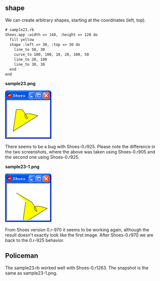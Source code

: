 shape
-----

We can create arbitrary shapes, starting at the coordinates (left, top).

	# sample23.rb
	Shoes.app :width => 140, :height => 120 do
	  fill yellow
	  shape :left => 30, :top => 30 do
	    line_to 50, 30
	    curve_to 100, 100, 10, 20, 100, 50
	    line_to 20, 100
	    line_to 30, 30
	  end
	end

**sample23.png**

![sample23.png](http://github.com/ashbb/shoes_tutorial_html/raw/master/images/sample23.png)

There seems to be a bug with Shoes-0.r925. Please note the difference in the two screenshots, 
where the above was taken using Shoes-0.r905 and the second one using Shoes-0.r925.

**sample23-1.png**

![sample23-1.png](http://github.com/ashbb/shoes_tutorial_html/raw/master/images/sample23-1.png)

From Shoes version 0.r-970 it seems to be working again, although the result doesn't exactly 
look like the first image. After Shoes-0.r970 we are back to the 0.r-925 behavior.


Policeman
---------

The sample23.rb worked well with Shoes-0.r1263. The snapshot is the same as sample23-1.png.
